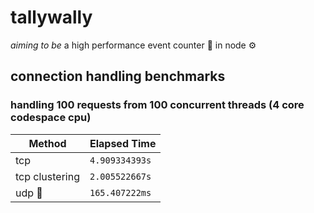 # tallywally
_aiming to be_ a high performance event counter 🧮 in node ⚙️

## connection handling benchmarks 
### handling 100 requests from 100 concurrent threads (4 core codespace cpu)
| Method         | Elapsed Time     |
| -------------- | ---------------- |
| tcp            | `4.909334393s`   |
| tcp clustering | `2.005522667s`   |
| udp 🤯         | `165.407222ms`   |
